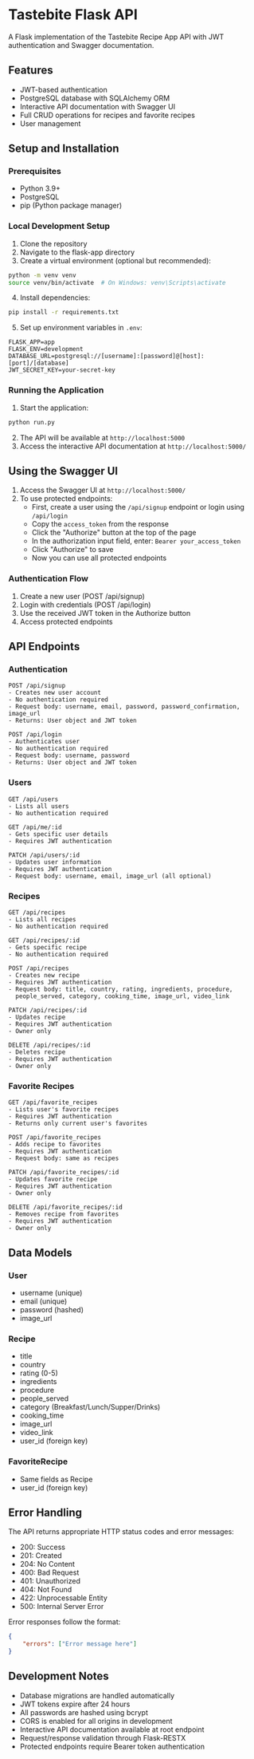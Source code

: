 # Tastebite Flask API

A Flask implementation of the Tastebite Recipe App API with JWT authentication and Swagger documentation.

## Features

- JWT-based authentication
- PostgreSQL database with SQLAlchemy ORM
- Interactive API documentation with Swagger UI
- Full CRUD operations for recipes and favorite recipes
- User management

## Setup and Installation

### Prerequisites
- Python 3.9+
- PostgreSQL
- pip (Python package manager)

### Local Development Setup

1. Clone the repository
2. Navigate to the flask-app directory
3. Create a virtual environment (optional but recommended):
```bash
python -m venv venv
source venv/bin/activate  # On Windows: venv\Scripts\activate
```

4. Install dependencies:
```bash
pip install -r requirements.txt
```

5. Set up environment variables in `.env`:
```
FLASK_APP=app
FLASK_ENV=development
DATABASE_URL=postgresql://[username]:[password]@[host]:[port]/[database]
JWT_SECRET_KEY=your-secret-key
```

### Running the Application

1. Start the application:
```bash
python run.py
```

2. The API will be available at `http://localhost:5000`
3. Access the interactive API documentation at `http://localhost:5000/`

## Using the Swagger UI

1. Access the Swagger UI at `http://localhost:5000/`
2. To use protected endpoints:
   - First, create a user using the `/api/signup` endpoint or login using `/api/login`
   - Copy the `access_token` from the response
   - Click the "Authorize" button at the top of the page
   - In the authorization input field, enter: `Bearer your_access_token`
   - Click "Authorize" to save
   - Now you can use all protected endpoints

### Authentication Flow

1. Create a new user (POST /api/signup)
2. Login with credentials (POST /api/login)
3. Use the received JWT token in the Authorize button
4. Access protected endpoints

## API Endpoints

### Authentication
```
POST /api/signup
- Creates new user account
- No authentication required
- Request body: username, email, password, password_confirmation, image_url
- Returns: User object and JWT token

POST /api/login
- Authenticates user
- No authentication required
- Request body: username, password
- Returns: User object and JWT token
```

### Users
```
GET /api/users
- Lists all users
- No authentication required

GET /api/me/:id
- Gets specific user details
- Requires JWT authentication

PATCH /api/users/:id
- Updates user information
- Requires JWT authentication
- Request body: username, email, image_url (all optional)
```

### Recipes
```
GET /api/recipes
- Lists all recipes
- No authentication required

GET /api/recipes/:id
- Gets specific recipe
- No authentication required

POST /api/recipes
- Creates new recipe
- Requires JWT authentication
- Request body: title, country, rating, ingredients, procedure, 
  people_served, category, cooking_time, image_url, video_link

PATCH /api/recipes/:id
- Updates recipe
- Requires JWT authentication
- Owner only

DELETE /api/recipes/:id
- Deletes recipe
- Requires JWT authentication
- Owner only
```

### Favorite Recipes
```
GET /api/favorite_recipes
- Lists user's favorite recipes
- Requires JWT authentication
- Returns only current user's favorites

POST /api/favorite_recipes
- Adds recipe to favorites
- Requires JWT authentication
- Request body: same as recipes

PATCH /api/favorite_recipes/:id
- Updates favorite recipe
- Requires JWT authentication
- Owner only

DELETE /api/favorite_recipes/:id
- Removes recipe from favorites
- Requires JWT authentication
- Owner only
```

## Data Models

### User
- username (unique)
- email (unique)
- password (hashed)
- image_url

### Recipe
- title
- country
- rating (0-5)
- ingredients
- procedure
- people_served
- category (Breakfast/Lunch/Supper/Drinks)
- cooking_time
- image_url
- video_link
- user_id (foreign key)

### FavoriteRecipe
- Same fields as Recipe
- user_id (foreign key)

## Error Handling

The API returns appropriate HTTP status codes and error messages:

- 200: Success
- 201: Created
- 204: No Content
- 400: Bad Request
- 401: Unauthorized
- 404: Not Found
- 422: Unprocessable Entity
- 500: Internal Server Error

Error responses follow the format:
```json
{
    "errors": ["Error message here"]
}
```

## Development Notes

- Database migrations are handled automatically
- JWT tokens expire after 24 hours
- All passwords are hashed using bcrypt
- CORS is enabled for all origins in development
- Interactive API documentation available at root endpoint
- Request/response validation through Flask-RESTX
- Protected endpoints require Bearer token authentication
